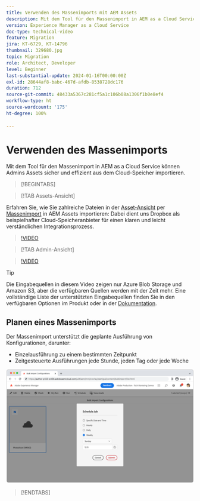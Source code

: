 ```yaml
---
title: Verwenden des Massenimports mit AEM Assets
description: Mit dem Tool für den Massenimport in AEM as a Cloud Service können Administrierende Assets sicher und effizient aus dem Cloud-Speicher (Azure Blob Storage oder Amazon S3) importieren.
version: Experience Manager as a Cloud Service
doc-type: technical-video
feature: Migration
jira: KT-6729, KT-14796
thumbnail: 329680.jpg
topic: Migration
role: Architect, Developer
level: Beginner
last-substantial-update: 2024-01-16T00:00:00Z
exl-id: 28644af8-babc-467d-afdb-8538728dc176
duration: 712
source-git-commit: 48433a5367c281cf5a1c106b08a1306f1b0e8ef4
workflow-type: ht
source-wordcount: '175'
ht-degree: 100%

---
```


# Verwenden des Massenimports

Mit dem Tool für den Massenimport in AEM as a Cloud Service können Admins Assets sicher und effizient aus dem Cloud-Speicher importieren.

>[!BEGINTABS]

>[!TAB Assets-Ansicht]

Erfahren Sie, wie Sie zahlreiche Dateien in der [Asset-Ansicht](https://experienceleague.adobe.com/docs/experience-manager-cloud-service/content/assets/assets-view/assets-view-introduction.html?lang=de) per [Massenimport](https://experienceleague.adobe.com/docs/experience-manager-cloud-service/content/assets/assets-view/bulk-import-assets-view.html?lang=de) in AEM Assets importieren: Dabei dient uns Dropbox als beispielhafter Cloud-Speicheranbieter für einen klaren und leicht verständlichen Integrationsprozess.

>[!VIDEO](https://video.tv.adobe.com/v/3426857/?learn=on)

>[!TAB Admin-Ansicht]

>[!VIDEO](https://video.tv.adobe.com/v/341385?quality=12&learn=on&captions=ger)

>[!TIP]
>
> Die Eingabequellen in diesem Video zeigen nur Azure Blob Storage und Amazon S3, aber die verfügbaren Quellen werden mit der Zeit mehr. Eine vollständige Liste der unterstützten Eingabequellen finden Sie in den verfügbaren Optionen im Produkt oder in der [Dokumentation](https://experienceleague.adobe.com/docs/experience-manager-cloud-service/content/assets/manage/add-assets.html?lang=de#bulk-upload).

## Planen eines Massenimports

Der Massenimport unterstützt die geplante Ausführung von Konfigurationen, darunter:

+ Einzelausführung zu einem bestimmten Zeitpunkt
+ Zeitgesteuerte Ausführungen jede Stunde, jeden Tag oder jede Woche

![Massenimport-Zeitplan](./assets/bulk-import/schedule.png)

>[!ENDTABS]
